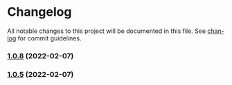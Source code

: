 # Changelog

All notable changes to this project will be documented in this file. See [chan-log](https://github.com/conventional-changelog/chan-log) for commit guidelines.

### [1.0.8](https://github.com/YanPanMichael/qk-release/compare/v1.0.5...v1.0.8) (2022-02-07)

### [1.0.5](https://github.com/YanPanMichael/qk-release/compare/v1.0.4...v1.0.5) (2022-02-07)
